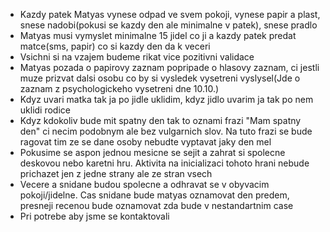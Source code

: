 - Kazdy patek Matyas vynese odpad ve svem pokoji, vynese papir a plast, snese nadobi(pokusi se kazdy den ale minimalne v patek), snese pradlo
- Matyas musi vymyslet minimalne 15 jidel co ji a kazdy patek predat matce(sms, papir) co si kazdy den da k veceri
- Vsichni si na vzajem budeme rikat vice pozitivni validace
- Matyas pozada o papirovy zaznam popripade o hlasovy zaznam, ci jestli muze prizvat dalsi osobu co by si vysledek vysetreni vyslysel(Jde o zaznam z psychologickeho vysetreni dne 10.10.)
- Kdyz uvari matka tak ja po jidle uklidim, kdyz jidlo uvarim ja tak po nem uklidi rodice
- Kdyz kdokoliv bude mit spatny den tak to oznami frazi "Mam spatny den" ci necim podobnym ale bez vulgarnich slov. Na tuto frazi se bude ragovat tim ze se dane osoby nebudte vyptavat jaky den mel
- Pokusime se aspon jednou mesicne se sejit a zahrat si spolecne deskovou nebo karetni hru. Aktivita na inicializaci tohoto hrani nebude prichazet jen z jedne strany ale ze stran vsech
- Vecere a snidane budou spolecne a odhravat se v obyvacim pokoji/jidelne. Cas snidane bude matyas oznamovat den predem, presneji recenou bude oznamovat zda bude v nestandartnim case
- Pri potrebe aby jsme se kontaktovali 
